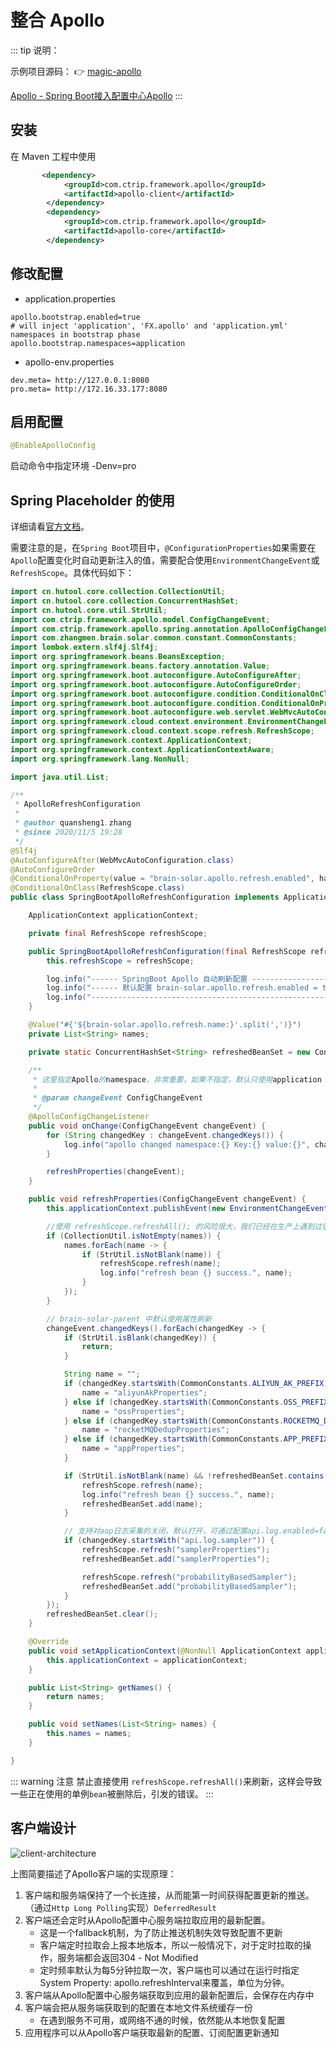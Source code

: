 # 整合 Apollo


::: tip 说明：

示例项目源码： 👉 [magic-apollo](https://gitee.com/zhangquansheng/magic/tree/apollo/)

[Apollo - Spring Boot接入配置中心Apollo](https://github.com/ctripcorp/apollo/wiki/Java%E5%AE%A2%E6%88%B7%E7%AB%AF%E4%BD%BF%E7%94%A8%E6%8C%87%E5%8D%97)
:::


## 安装

在 Maven 工程中使用

```xml
       <dependency>
            <groupId>com.ctrip.framework.apollo</groupId>
            <artifactId>apollo-client</artifactId>
        </dependency>
        <dependency>
            <groupId>com.ctrip.framework.apollo</groupId>
            <artifactId>apollo-core</artifactId>
        </dependency>
```

## 修改配置

- application.properties
```properties
apollo.bootstrap.enabled=true
# will inject 'application', 'FX.apollo' and 'application.yml' namespaces in bootstrap phase
apollo.bootstrap.namespaces=application
```

- apollo-env.properties
```properties
dev.meta= http://127.0.0.1:8080
pro.meta= http://172.16.33.177:8080
```

## 启用配置

```java
@EnableApolloConfig
```

启动命令中指定环境 -Denv=pro

## Spring Placeholder 的使用

详细请看[官方文档](https://github.com/ctripcorp/apollo/wiki/Java%E5%AE%A2%E6%88%B7%E7%AB%AF%E4%BD%BF%E7%94%A8%E6%8C%87%E5%8D%97#322-spring-placeholder%E7%9A%84%E4%BD%BF%E7%94%A8)。

需要注意的是，在`Spring Boot`项目中，`@ConfigurationProperties`如果需要在`Apollo`配置变化时自动更新注入的值，需要配合使用`EnvironmentChangeEvent`或`RefreshScope`。具体代码如下：

```java
import cn.hutool.core.collection.CollectionUtil;
import cn.hutool.core.collection.ConcurrentHashSet;
import cn.hutool.core.util.StrUtil;
import com.ctrip.framework.apollo.model.ConfigChangeEvent;
import com.ctrip.framework.apollo.spring.annotation.ApolloConfigChangeListener;
import com.zhangmen.brain.solar.common.constant.CommonConstants;
import lombok.extern.slf4j.Slf4j;
import org.springframework.beans.BeansException;
import org.springframework.beans.factory.annotation.Value;
import org.springframework.boot.autoconfigure.AutoConfigureAfter;
import org.springframework.boot.autoconfigure.AutoConfigureOrder;
import org.springframework.boot.autoconfigure.condition.ConditionalOnClass;
import org.springframework.boot.autoconfigure.condition.ConditionalOnProperty;
import org.springframework.boot.autoconfigure.web.servlet.WebMvcAutoConfiguration;
import org.springframework.cloud.context.environment.EnvironmentChangeEvent;
import org.springframework.cloud.context.scope.refresh.RefreshScope;
import org.springframework.context.ApplicationContext;
import org.springframework.context.ApplicationContextAware;
import org.springframework.lang.NonNull;

import java.util.List;

/**
 * ApolloRefreshConfiguration
 *
 * @author quansheng1.zhang
 * @since 2020/11/5 19:28
 */
@Slf4j
@AutoConfigureAfter(WebMvcAutoConfiguration.class)
@AutoConfigureOrder
@ConditionalOnProperty(value = "brain-solar.apollo.refresh.enabled", havingValue = "true", matchIfMissing = true)
@ConditionalOnClass(RefreshScope.class)
public class SpringBootApolloRefreshConfiguration implements ApplicationContextAware {

    ApplicationContext applicationContext;

    private final RefreshScope refreshScope;

    public SpringBootApolloRefreshConfiguration(final RefreshScope refreshScope) {
        this.refreshScope = refreshScope;

        log.info("------ SpringBoot Apollo 自动刷新配置 -----------------------------");
        log.info("------ 默认配置 brain-solar.apollo.refresh.enabled = true --------");
        log.info("----------------------------------------------------------------------------------------------------------------------");
    }

    @Value("#{'${brain-solar.apollo.refresh.name:}'.split(',')}")
    private List<String> names;

    private static ConcurrentHashSet<String> refreshedBeanSet = new ConcurrentHashSet<>(16);

    /**
     * 这里指定Apollo的namespace，非常重要，如果不指定，默认只使用application
     *
     * @param changeEvent ConfigChangeEvent
     */
    @ApolloConfigChangeListener
    public void onChange(ConfigChangeEvent changeEvent) {
        for (String changedKey : changeEvent.changedKeys()) {
            log.info("apollo changed namespace:{} Key:{} value:{}", changeEvent.getNamespace(), changedKey, changeEvent.getChange(changedKey));
        }

        refreshProperties(changeEvent);
    }

    public void refreshProperties(ConfigChangeEvent changeEvent) {
        this.applicationContext.publishEvent(new EnvironmentChangeEvent(changeEvent.changedKeys()));

        //使用 refreshScope.refreshAll(); 的风险很大，我们已经在生产上遇到过很多次事务相关的空值报错。
        if (CollectionUtil.isNotEmpty(names)) {
            names.forEach(name -> {
                if (StrUtil.isNotBlank(name)) {
                    refreshScope.refresh(name);
                    log.info("refresh bean {} success.", name);
                }
            });
        }

        // brain-solar-parent 中默认使用属性刷新
        changeEvent.changedKeys().forEach(changedKey -> {
            if (StrUtil.isBlank(changedKey)) {
                return;
            }

            String name = "";
            if (changedKey.startsWith(CommonConstants.ALIYUN_AK_PREFIX)) {
                name = "aliyunAkProperties";
            } else if (changedKey.startsWith(CommonConstants.OSS_PREFIX)) {
                name = "ossProperties";
            } else if (changedKey.startsWith(CommonConstants.ROCKETMQ_DEDUP_PREFIX)) {
                name = "rocketMQDedupProperties";
            } else if (changedKey.startsWith(CommonConstants.APP_PREFIX)) {
                name = "appProperties";
            }

            if (StrUtil.isNotBlank(name) && !refreshedBeanSet.contains(name)) {
                refreshScope.refresh(name);
                log.info("refresh bean {} success.", name);
                refreshedBeanSet.add(name);
            }

            // 支持对aop日志采集的关闭，默认打开，可通过配置api.log.enabled=false来关闭； ②、支持aop日志采样率配置，默认全部采集，可通过配置api.log.sampler.probability=x，其中x取值（0<=x<=1）。同时采样率支持动态更新，项目依赖apollo的刷新策略，具体使用如下：
            if (changedKey.startsWith("api.log.sampler")) {
                refreshScope.refresh("samplerProperties");
                refreshedBeanSet.add("samplerProperties");

                refreshScope.refresh("probabilityBasedSampler");
                refreshedBeanSet.add("probabilityBasedSampler");
            }
        });
        refreshedBeanSet.clear();
    }

    @Override
    public void setApplicationContext(@NonNull ApplicationContext applicationContext) throws BeansException {
        this.applicationContext = applicationContext;
    }

    public List<String> getNames() {
        return names;
    }

    public void setNames(List<String> names) {
        this.names = names;
    }

}
```

::: warning 注意
禁止直接使用 `refreshScope.refreshAll()`来刷新，这样会导致一些正在使用的单例`bean`被删除后，引发的错误。
:::

## 客户端设计

![client-architecture](/img/apollo/client-architecture.png)

上图简要描述了Apollo客户端的实现原理：

1. 客户端和服务端保持了一个长连接，从而能第一时间获得配置更新的推送。（通过`Http Long Polling`实现）`DeferredResult`
2. 客户端还会定时从Apollo配置中心服务端拉取应用的最新配置。
    - 这是一个fallback机制，为了防止推送机制失效导致配置不更新
    - 客户端定时拉取会上报本地版本，所以一般情况下，对于定时拉取的操作，服务端都会返回304 - Not Modified
    - 定时频率默认为每5分钟拉取一次，客户端也可以通过在运行时指定System Property: apollo.refreshInterval来覆盖，单位为分钟。
3. 客户端从Apollo配置中心服务端获取到应用的最新配置后，会保存在内存中
4. 客户端会把从服务端获取到的配置在本地文件系统缓存一份
    - 在遇到服务不可用，或网络不通的时候，依然能从本地恢复配置
5. 应用程序可以从Apollo客户端获取最新的配置、订阅配置更新通知



